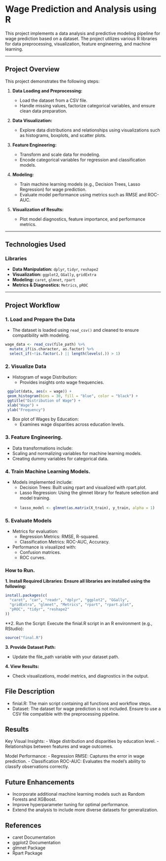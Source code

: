 # Wage Prediction and Analysis using R

This project implements a data analysis and predictive modeling pipeline for wage prediction based on a dataset. The project utilizes various R libraries for data preprocessing, visualization, feature engineering, and machine learning.

---

## **Project Overview**

This project demonstrates the following steps:

1. **Data Loading and Preprocessing:**
   - Load the dataset from a CSV file.
   - Handle missing values, factorize categorical variables, and ensure clean data preparation.

2. **Data Visualization:**
   - Explore data distributions and relationships using visualizations such as histograms, boxplots, and scatter plots.

3. **Feature Engineering:**
   - Transform and scale data for modeling.
   - Encode categorical variables for regression and classification models.

4. **Modeling:**
   - Train machine learning models (e.g., Decision Trees, Lasso Regression) for wage prediction.
   - Evaluate model performance using metrics such as RMSE and ROC-AUC.

5. **Visualization of Results:**
   - Plot model diagnostics, feature importance, and performance metrics.

---

## **Technologies Used**

### **Libraries**
- **Data Manipulation:** `dplyr`, `tidyr`, `reshape2`
- **Visualization:** `ggplot2`, `GGally`, `gridExtra`
- **Modeling:** `caret`, `glmnet`, `rpart`
- **Metrics & Diagnostics:** `Metrics`, `pROC`

---

## **Project Workflow**

### **1. Load and Prepare the Data**
- The dataset is loaded using `read_csv()` and cleaned to ensure compatibility with modeling.
```R
wage_data <- read_csv(file_path) %>%
  mutate_if(is.character, as.factor) %>%
  select_if(~!is.factor(.) || length(levels(.)) > 1)
```
### **2. Visualize Data**
- Histogram of wage Distribution:
    - Provides insights onto wage frequencies.
 ```R
  ggplot(data, aes(x = wage)) +
  geom_histogram(bins = 30, fill = "blue", color = "black") +
  ggtitle("Distribution of Wage") +
  xlab("Wage") +
  ylab("Frequency")
```
- Box plot of Wages by Education:
    - Examines wage disparities across education levels.
      
### **3. Feature Engineering.**
- Data transformations include:
- Scaling and normalizing variables for machine learning models.
- Creating dummy variables for categorical data.

### **4. Train Machine Learning Models.**

- Models implemented include:
  - Decision Trees: Built using rpart and visualized with rpart.plot.
  - Lasso Regression: Using the glmnet library for feature selection and model training.
  - ```R
    lasso_model <- glmnet(as.matrix(X_train), y_train, alpha = 1)
    ```

 ### **5. Evaluate Models**
- Metrics for evaluation:
    - Regression Metrics: RMSE, R-squared.
    - Classification Metrics: ROC-AUC, Accuracy.
- Performance is visualized with:
    - Confusion matrices.
    - ROC curves.

### How to Run.

**1. Install Required Libraries: Ensure all libraries are installed using the following:**
```R
install.packages(c(
  "caret", "car", "readr", "dplyr", "ggplot2", "GGally",
  "gridExtra", "glmnet", "Metrics", "rpart", "rpart.plot",
  "pROC", "tidyr", "reshape2"
))
```
**2. Run the Script: Execute the finial.R script in an R environment (e.g., RStudio):
```R
source("final.R")
```
**3. Provide Dataset Path:**
  - Update the file_path variable with your dataset path.
    
**4. View Results:**
  - Check visualizations, model metrics, and diagnostics in the output.

## File Description
  - finial.R: The main script containing all functions and workflow steps.
  - Dataset: The dataset for wage prediction is not included. Ensure to use a CSV file compatible with the preprocessing pipeline.

## Results

 Key Visual Insights:
    - Wage distribution and disparities by education level.
    - Relationships between features and wage outcomes.
    
Model Performance:
    - Regression RMSE: Captures the error in wage prediction.
    - Classification ROC-AUC: Evaluates the model’s ability to classify observations correctly.

## Future Enhancements

- Incorporate additional machine learning models such as Random Forests and XGBoost.
- Improve hyperparameter tuning for optimal performance.
- Extend the analysis to include more diverse datasets for generalization.

## References
 - caret Documentation
 - ggplot2 Documentation
 - glmnet Package
 - Rpart Package



